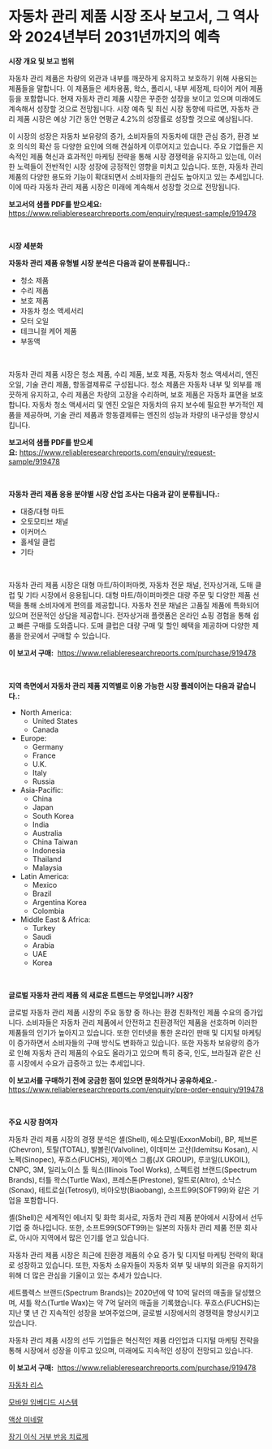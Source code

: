 <p><h1>자동차 관리 제품 시장 조사 보고서, 그 역사와 2024년부터 2031년까지의 예측</h1></p><p><strong>시장 개요 및 보고 범위</strong></p>
<p><p>자동차 관리 제품은 차량의 외관과 내부를 깨끗하게 유지하고 보호하기 위해 사용되는 제품들을 말합니다. 이 제품들은 세차용품, 왁스, 폴리시, 내부 세정제, 타이어 케어 제품 등을 포함합니다. 현재 자동차 관리 제품 시장은 꾸준한 성장을 보이고 있으며 미래에도 계속해서 성장할 것으로 전망됩니다. 시장 예측 및 최신 시장 동향에 따르면, 자동차 관리 제품 시장은 예상 기간 동안 연평균 4.2%의 성장률로 성장할 것으로 예상됩니다. </p><p>이 시장의 성장은 자동차 보유량의 증가, 소비자들의 자동차에 대한 관심 증가, 환경 보호 의식의 확산 등 다양한 요인에 의해 견실하게 이루어지고 있습니다. 주요 기업들은 지속적인 제품 혁신과 효과적인 마케팅 전략을 통해 시장 경쟁력을 유지하고 있는데, 이러한 노력들이 전반적인 시장 성장에 긍정적인 영향을 미치고 있습니다. 또한, 자동차 관리 제품의 다양한 용도와 기능이 확대되면서 소비자들의 관심도 높아지고 있는 추세입니다. 이에 따라 자동차 관리 제품 시장은 미래에 계속해서 성장할 것으로 전망됩니다.</p></p>
<p><strong>보고서의 샘플 PDF를 받으세요:</strong> <a href="https://www.reliableresearchreports.com/enquiry/request-sample/919478">https://www.reliableresearchreports.com/enquiry/request-sample/919478</a></p>
<p>&nbsp;</p>
<p><strong>시장 세분화</strong></p>
<p><strong>자동차 관리 제품 유형별 시장 분석은 다음과 같이 분류됩니다.:</strong></p>
<p><ul><li>청소 제품</li><li>수리 제품</li><li>보호 제품</li><li>자동차 청소 액세서리</li><li>모터 오일</li><li>테크니컬 케어 제품</li><li>부동액</li></ul></p>
<p>&nbsp;</p>
<p><p>자동차 관리 제품 시장은 청소 제품, 수리 제품, 보호 제품, 자동차 청소 액세서리, 엔진 오일, 기술 관리 제품, 항동결제류로 구성됩니다. 청소 제품은 자동차 내부 및 외부를 깨끗하게 유지하고, 수리 제품은 차량의 고장을 수리하며, 보호 제품은 자동차 표면을 보호합니다. 자동차 청소 액세서리 및 엔진 오일은 자동차의 유지 보수에 필요한 부가적인 제품을 제공하며, 기술 관리 제품과 항동결제류는 엔진의 성능과 차량의 내구성을 향상시킵니다.</p></p>
<p><strong>보고서의 샘플 PDF를 받으세요:</strong>&nbsp;<a href="https://www.reliableresearchreports.com/enquiry/request-sample/919478">https://www.reliableresearchreports.com/enquiry/request-sample/919478</a></p>
<p>&nbsp;</p>
<p><strong> 자동차 관리 제품 응용 분야별 시장 산업 조사는 다음과 같이 분류됩니다.:</strong></p>
<p><ul><li>대중/대형 마트</li><li>오토모티브 채널</li><li>이커머스</li><li>홀세일 클럽</li><li>기타</li></ul></p>
<p>&nbsp;</p>
<p><p>자동차 관리 제품 시장은 대형 마트/하이퍼마켓, 자동차 전문 채널, 전자상거래, 도매 클럽 및 기타 시장에서 응용됩니다. 대형 마트/하이퍼마켓은 대량 주문 및 다양한 제품 선택을 통해 소비자에게 편의를 제공합니다. 자동차 전문 채널은 고품질 제품에 특화되어 있으며 전문적인 상담을 제공합니다. 전자상거래 플랫폼은 온라인 쇼핑 경험을 통해 쉽고 빠른 구매를 도와줍니다. 도매 클럽은 대량 구매 및 할인 혜택을 제공하며 다양한 제품을 한곳에서 구매할 수 있습니다.</p></p>
<p><strong>이 보고서 구매:</strong>&nbsp; <a href="https://www.reliableresearchreports.com/purchase/919478">https://www.reliableresearchreports.com/purchase/919478</a></p>
<p>&nbsp;</p>
<p><strong>지역 측면에서 자동차 관리 제품 지역별로 이용 가능한 시장 플레이어는 다음과 같습니다.:</strong></p>
<p><ul>
    <li>
        North America:
        <ul>
            <li>United States</li>
            <li>Canada</li>
        </ul>
    </li>
    <li>
        Europe:
        <ul>
            <li>Germany</li>
            <li>France</li>
            <li>U.K.</li>
            <li>Italy</li>
            <li>Russia</li>
        </ul>
    </li>
    <li>
        Asia-Pacific:
        <ul>
            <li>China</li>
            <li>Japan</li>
            <li>South Korea</li>
            <li>India</li>
            <li>Australia</li>
            <li>China Taiwan</li>
            <li>Indonesia</li>
            <li>Thailand</li>
            <li>Malaysia</li>
        </ul>
    </li>
    <li>
        Latin America:
        <ul>
            <li>Mexico</li>
            <li>Brazil</li>
            <li>Argentina Korea</li>
            <li>Colombia</li>
        </ul>
    </li>
    <li>
        Middle East & Africa:
        <ul>
            <li>Turkey</li>
            <li>Saudi</li>
            <li>Arabia</li>
            <li>UAE</li>
            <li>Korea</li>
        </ul>
    </li>
    </ul></p>
<p>&nbsp;</p>
<p><strong>글로벌 자동차 관리 제품 의 새로운 트렌드는 무엇입니까? 시장?</strong></p>
<p><p>글로벌 자동차 관리 제품 시장의 주요 동향 중 하나는 환경 친화적인 제품 수요의 증가입니다. 소비자들은 자동차 관리 제품에서 안전하고 친환경적인 제품을 선호하며 이러한 제품들의 인기가 높아지고 있습니다. 또한 인터넷을 통한 온라인 판매 및 디지털 마케팅이 증가하면서 소비자들의 구매 방식도 변화하고 있습니다. 또한 자동차 보유량의 증가로 인해 자동차 관리 제품의 수요도 올라가고 있으며 특히 중국, 인도, 브라질과 같은 신흥 시장에서 수요가 급증하고 있는 추세입니다.</p></p>
<p><strong>이 보고서를 구매하기 전에 궁금한 점이 있으면 문의하거나 공유하세요.</strong>- <a href="https://www.reliableresearchreports.com/enquiry/pre-order-enquiry/919478">https://www.reliableresearchreports.com/enquiry/pre-order-enquiry/919478</a></p>
<p>&nbsp;</p>
<p><strong>주요 시장 참여자</strong></p>
<p><p>자동차 관리 제품 시장의 경쟁 분석은 셸(Shell), 에소모빌(ExxonMobil), BP, 체브론(Chevron), 토탈(TOTAL), 발볼린(Valvoline), 이데미쓰 고산(Idemitsu Kosan), 시노펙(Sinopec), 푸흐스(FUCHS), 제이엑스 그룹(JX GROUP), 루코일(LUKOIL), CNPC, 3M, 일리노이스 툴 웍스(Illinois Tool Works), 스펙트럼 브랜드(Spectrum Brands), 터틀 왁스(Turtle Wax), 프레스톤(Prestone), 알트로(Altro), 소낙스(Sonax), 테트로실(Tetrosyl), 비아오방(Biaobang), 소프트99(SOFT99)와 같은 기업을 포함합니다.</p><p>셸(Shell)은 세계적인 에너지 및 화학 회사로, 자동차 관리 제품 분야에서 시장에서 선두 기업 중 하나입니다. 또한, 소프트99(SOFT99)는 일본의 자동차 관리 제품 전문 회사로, 아시아 지역에서 많은 인기를 얻고 있습니다.</p><p>자동차 관리 제품 시장은 최근에 친환경 제품의 수요 증가 및 디지털 마케팅 전략의 확대로 성장하고 있습니다. 또한, 자동차 소유자들이 자동차 외부 및 내부의 외관을 유지하기 위해 더 많은 관심을 기울이고 있는 추세가 있습니다.</p><p>세트플렉스 브랜드(Spectrum Brands)는 2020년에 약 10억 달러의 매출을 달성했으며, 셔틀 왁스(Turtle Wax)는 약 7억 달러의 매출을 기록했습니다. 푸흐스(FUCHS)는 지난 몇 년 간 지속적인 성장을 보여주었으며, 글로벌 시장에서의 경쟁력을 향상시키고 있습니다.</p><p>자동차 관리 제품 시장의 선두 기업들은 혁신적인 제품 라인업과 디지털 마케팅 전략을 통해 시장에서 성장을 이루고 있으며, 미래에도 지속적인 성장이 전망되고 있습니다.</p></p>
<p><strong>이 보고서 구매:</strong>&nbsp;&nbsp;<a href="https://www.reliableresearchreports.com/purchase/919478">https://www.reliableresearchreports.com/purchase/919478</a></p>
<p><p><a href="https://github.com/sougarounis/Market-Research-Report-List-2/blob/main/9218813182910.md">자동차 리스</a></p><p><a href="https://github.com/sougarounis/Market-Research-Report-List-2/blob/main/6023005182912.md">모바일 임베디드 시스템</a></p><p><a href="https://github.com/laholand/Market-Research-Report-List-2/blob/main/6426167182913.md">액상 미네랄</a></p><p><a href="https://github.com/laholand/Market-Research-Report-List-2/blob/main/4724289182911.md">장기 이식 거부 반응 치료제</a></p></p>
